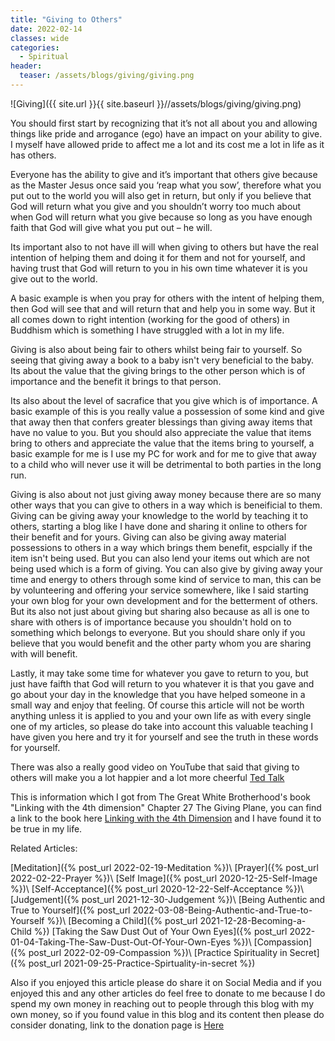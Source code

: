 ```yaml
---
title: "Giving to Others"
date: 2022-02-14
classes: wide
categories:
  - Spiritual 
header:
  teaser: /assets/blogs/giving/giving.png
--- 
```


![Giving]({{ site.url }}{{ site.baseurl }}//assets/blogs/giving/giving.png)

You should first start by recognizing that it’s not all about you and allowing things like pride and arrogance (ego) have an impact on your ability to give. I myself have allowed pride to affect me a lot and its cost me a lot in life as it has others. 

Everyone has the ability to give and it’s important that others give because as the Master Jesus once said you ‘reap what you sow’, therefore what you put out to the world you will also get in return, but only if you believe that God will return what you give and you shouldn’t worry too much about when God will return what you give because so long as you have enough faith that God will give what you put out – he will.

Its important also to not have ill will when giving to others but have the real intention of helping them and doing it for them and not for yourself, and having trust that God will return to you in his own time whatever it is you give out to the world.

A basic example is when you pray for others with the intent of helping them, then God will see that and will return that and help you in some way. But it all comes down to right intention (working for the good of others) in Buddhism which is something I have struggled with a lot in my life. 

Giving is also about being fair to others whilst being fair to yourself. So seeing that giving away a book to a baby isn't very beneficial to the baby. Its about the value that the giving brings to the other person which is of importance and the benefit it brings to that person. 

Its also about the level of sacrafice that you give which is of importance. A basic example of this is you really value a possession of some kind and give that away then that confers greater blessings than giving away items that have no value to you. But you should also appreciate the value that items bring to others and appreciate the value that the items bring to yourself, a basic example for me is I use my PC for work and for me to give that away to a child who will never use it will be detrimental to both parties in the long run.

Giving is also about not just giving away money because there are so many other ways that you can give to others in a way which is beneificial to them. Giving can be giving away your knowledge to the world by teaching it to others, starting a blog like I have done and sharing it online to others for their benefit and for yours. Giving can also be giving away material possessions to others in a way which brings them benefit, espcially if the item isn't being used. But you can also lend your items out which are not being used which is a form of giving. You can also give by giving away your time and energy to others through some kind of service to man, this can be by volunteering and offering your service somewhere, like I said starting your own blog for your own development and for the betterment of others. But its also not just about giving but sharing also because as all is one to share with others is of importance because you shouldn't hold on to something which belongs to everyone. But you should share only if you believe that you would benefit and the other party whom you are sharing with will benefit.

Lastly, it may take some time for whatever you gave to return to you, but just have faifth that God will return to you whatever it is that you gave and go about your day in the knowledge that you have helped someone in a small way and enjoy that feeling. Of course this article will not be worth anything unless it is applied to you and your own life as with every single one of my articles, so please do take into account this valuable teaching I have given you here and try it for yourself and see the truth in these words for yourself.

There was also a really good video on YouTube that said that giving to others will make you a lot happier and a lot more cheerful [Ted Talk](https://www.youtube.com/watch?v=78nsxRxbf4w)

This is information which I got from The Great White Brotherhood's book "Linking with the 4th dimension" Chapter 27 The Giving Plane, you can find a link to the book here [Linking with the 4th Dimension](https://thegreatwhitebrotherhood.org/books/) and I have found it to be true in my life.

Related Articles:

[Meditation]({% post_url 2022-02-19-Meditation %})\\
[Prayer]({% post_url 2022-02-22-Prayer %})\\
[Self Image]({% post_url 2020-12-25-Self-Image %})\\
[Self-Acceptance]({% post_url 2020-12-22-Self-Acceptance %})\\
[Judgement]({% post_url 2021-12-30-Judgement %})\\
[Being Authentic and True to Yourself]({% post_url 2022-03-08-Being-Authentic-and-True-to-Yourself %})\\
[Becoming a Child]({% post_url 2021-12-28-Becoming-a-Child %})
[Taking the Saw Dust Out of Your Own Eyes]({% post_url 2022-01-04-Taking-The-Saw-Dust-Out-Of-Your-Own-Eyes %})\\
[Compassion]({% post_url 2022-02-09-Compassion %})\\
[Practice Spirituality in Secret]({% post_url 2021-09-25-Practice-Spirtuality-in-secret %})

Also if you enjoyed this article please do share it on Social Media and if you enjoyed this and any other articles do feel free to donate to me because I do spend my own money in reaching out to people through this blog with my own money, so if you found value in this blog and its content then please do consider donating, link to the donation page is [Here](https://lovehumanity.github.io/Donate)

